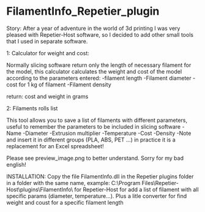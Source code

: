 # FilamentInfo_Repetier_plugin
Story:
After a year of adventure in the world of 3d printing I was very pleased with Repetier-Host software, so I decided to add other small tools that I used in separate software.

1: Calculator for weight and cost:

Normally slicing software return only the length of necessary filament for the model, this calculator calculates the weight and cost of the model according to the parameters entered:
-filament length
-Filament diameter
-cost for 1 kg of filament
-Filament density

return:
cost and weight in grams


2: Filaments rolls list

This tool allows you to save a list of filaments with different parameters, useful to remember the parameters to be included in slicing software 
-Name
-Diameter
-Extrusion multiplier
-Temperature
-Cost
-Density
-Note
and insert it in different groups (PLA, ABS, PET ...)
in practice it is a replacement for an Excel spreadsheet!

Please see preview_image.png to better understand.
Sorry for my bad english!



INSTALLATION:
Copy the file FilamentInfo.dll in the Repetier plugins folder in a folder with the same name, example:
C:\Program Files\Repetier-Host\plugins\FilamentInfo\ for Repetier-Host for add a list of filament with all specific params (diameter, temperature...). Plus a litle converter for find weight and coust for a specific filament length
